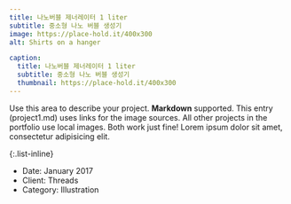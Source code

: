 ```yaml
---
title: 나노버블 제너레이터 1 liter
subtitle: 중소형 나노 버블 생성기
image: https://place-hold.it/400x300
alt: Shirts on a hanger

caption:
  title: 나노버블 제너레이터 1 liter
  subtitle: 중소형 나노 버블 생성기
  thumbnail: https://place-hold.it/400x300
---
```


Use this area to describe your project. **Markdown** supported. This entry (project1.md) uses links for the image sources. All other projects in the portfolio use local images. Both work just fine! Lorem ipsum dolor sit amet, consectetur adipisicing elit.

{:.list-inline}

- Date: January 2017
- Client: Threads
- Category: Illustration
